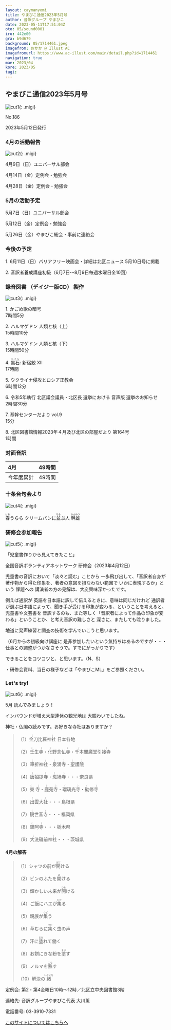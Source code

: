 ```yaml
---
layout: caymanyomi
title: やまびこ通信2023年5月号
author: 音訳グループ やまびこ
date: 2023-05-11T17:51:04Z
oto: 05/sound0001
iro: 442e00
gra: b9d679
background: 05/1714461.jpeg
imagefrom: おかか @ Illust AC
imagefromurl: https://www.ac-illust.com/main/detail.php?id=1714461
navigation: true
mae: 2023/04
kore: 2023/05
tugi: 
---
```



## <span data-dur="4.109" data-begin="2.050" id="xmri_0001" markdown="1"> やまびこ通信2023年5月号</span>

![cut1](media/05/cut1.png){: .migi}

<span data-dur="2.601" data-begin="6.159" id="xmri_0002" markdown="1">No.186</span>

<span data-dur="5.752" data-begin="8.760" id="xmri_0003" markdown="1">2023年5月12日発行</span>

### <span data-dur="3.323" data-begin="21.471" id="xmri_0007" markdown="1"> 4月の活動報告</span>

![cut2](media/05/cut2.png){: .migi}

<span data-dur="2.124" data-begin="26.644" id="xmri_0009" markdown="1">4月9日（日）</span><span data-dur="2.504" data-begin="28.768" id="xmri_000A" markdown="1">ユニバーサル部会</span>

<span data-dur="2.193" data-begin="31.272" id="xmri_000B" markdown="1">4月14日（金）</span><span data-dur="2.987" data-begin="33.465" id="xmri_000C" markdown="1">定例会・勉強会</span>

<span data-dur="2.480" data-begin="36.452" id="xmri_000D" markdown="1">4月28日（金）</span><span data-dur="4.387" data-begin="38.932" id="xmri_000E" markdown="1">定例会・勉強会</span>

### <span data-dur="3.178" data-begin="43.319" id="xmri_000F" markdown="1"> 5月の活動予定</span>

<span data-dur="1.977" data-begin="46.497" id="xmri_0010" markdown="1">5月7日（日）</span><span data-dur="2.504" data-begin="48.474" id="xmri_0011" markdown="1">ユニバーサル部会</span>

<span data-dur="2.213" data-begin="50.978" id="xmri_0012" markdown="1">5月12日（金）</span><span data-dur="2.986" data-begin="53.191" id="xmri_0013" markdown="1">定例会・勉強会</span>

<span data-dur="2.425" data-begin="56.177" id="xmri_0014" markdown="1">5月26日（金）</span><span data-dur="1.578" data-begin="58.602" id="xmri_0015" markdown="1">やまびこ総会・</span><span data-dur="3.946" data-begin="60.180" id="xmri_0016" markdown="1">事前に連絡会</span>

### <span data-dur="2.630" data-begin="64.126" id="xmri_0017" markdown="1"> 今後の予定</span>

<span data-dur=".815" data-begin="66.756" id="xmri_0018" markdown="1">1.</span> <span data-dur="2.476" data-begin="67.571" id="xmri_0019" markdown="1">6月11日（日）</span><span data-dur="1.805" data-begin="70.047" id="xmri_001A" markdown="1">バリアフリー映画会・</span><span data-dur="5.096" data-begin="71.852" id="xmri_001B" markdown="1">詳細は北区ニュース 5月10日号に掲載</span>

<span data-dur=".704" data-begin="76.948" id="xmri_001C" markdown="1">2.</span> <span data-dur="2.442" data-begin="77.652" id="xmri_001D" markdown="1">音訳者養成講座初級</span><span data-dur="2.982" data-begin="80.094" id="xmri_001E" markdown="1">（6月7日～8月9日</span><span data-dur="1.633" data-begin="83.076" id="xmri_001F" markdown="1">毎週水曜日</span><span data-dur="3.520" data-begin="84.709" id="xmri_0020" markdown="1">全10回<span class="infty_silent">）</span></span>

### <span data-dur="4.728" data-begin="88.229" id="xmri_0021" markdown="1"> 録音図書<span class="infty_silent"> （</span>デイジー版CD<span class="infty_silent">） </span>製作</span>

![cut3](media/05/cut3.png){: .migi}

<span data-dur=".815" data-begin="95.658" id="xmri_0024" markdown="1">1.</span> <span data-dur="1.699" data-begin="96.473" id="xmri_0025" markdown="1">かごめ歌の暗号</span>  
<span data-dur="2.064" data-begin="98.172" id="xmri_0026" markdown="1">7時間5分</span>

<span data-dur=".704" data-begin="100.236" id="xmri_0027" markdown="1">2.</span> <span data-dur="2.299" data-begin="100.940" id="xmri_0028" markdown="1">ハルマゲドン 人類と核</span><span data-dur=".802" data-begin="103.239" id="xmri_0029" markdown="1">（上）</span>  
<span data-dur="2.230" data-begin="104.041" id="xmri_002A" markdown="1">15時間10分</span>

<span data-dur=".871" data-begin="106.271" id="xmri_002B" markdown="1">3.</span> <span data-dur="2.299" data-begin="107.142" id="xmri_002C" markdown="1">ハルマゲドン 人類と核</span><span data-dur=".732" data-begin="109.441" id="xmri_002D" markdown="1">（下）</span>  
<span data-dur="2.363" data-begin="110.173" id="xmri_002E" markdown="1">15時間50分</span>

<span data-dur=".797" data-begin="112.536" id="xmri_002F" markdown="1">4.</span><span data-dur="5.437" data-begin="113.333" id="xmri_0030" markdown="1"> <ruby>黒石<rp>(</rp><rt>ヘイシ</rt><rp>)</rp></ruby>: 新宿鮫 XII</span>  
<span data-dur="1.895" data-begin="118.770" id="xmri_0031" markdown="1">17時間</span>

<span data-dur=".715" data-begin="120.665" id="xmri_0032" markdown="1">5.</span> <span data-dur="2.789" data-begin="121.380" id="xmri_0033" markdown="1">ウクライナ侵攻とロシア正教会</span>  
<span data-dur="2.264" data-begin="124.169" id="xmri_0034" markdown="1">6時間12分</span>

<span data-dur=".859" data-begin="126.433" id="xmri_0035" markdown="1">6.</span> <span data-dur="7.011" data-begin="127.292" id="xmri_0036" markdown="1">令和5年執行 北区議会議員・北区長 選挙における 音声版 選挙のお知らせ</span>  
<span data-dur="2.265" data-begin="134.303" id="xmri_0037" markdown="1">2時間30分</span>

<span data-dur=".828" data-begin="136.568" id="xmri_0038" markdown="1">7.</span> <span data-dur="2.737" data-begin="137.396" id="xmri_0039" markdown="1">基幹センターだより vol.9</span>  
<span data-dur="1.655" data-begin="140.133" id="xmri_003A" markdown="1">15分</span>

<span data-dur=".847" data-begin="141.788" id="xmri_003B" markdown="1">8.</span> <span data-dur="7.226" data-begin="142.635" id="xmri_003C" markdown="1">北区図書館情報2023年４月及び北区の部屋だより 第164号</span>  
<span data-dur="3.417" data-begin="149.861" id="xmri_003D" markdown="1">1時間</span>

### <span data-dur="2.666" data-begin="153.278" id="xmri_003E" markdown="1"> 対面音訳</span>

<span data-dur="1.078" data-begin="155.944" id="xmri_003F" markdown="1">4月</span>|<span data-dur="2.374" data-begin="157.022" id="xmri_0040" markdown="1">49時間</span>
|:---|---:|
<span data-dur="1.591" data-begin="159.396" id="xmri_0041" markdown="1">今年度累計</span>|<span data-dur="3.774" data-begin="160.987" id="xmri_0042" markdown="1">49時間</span>

### <span data-dur="2.991" data-begin="164.761" id="xmri_0043" markdown="1"> 十条台句会より</span>

![cut4](media/05/cut4.png){: .migi}

<span data-dur="7.788" data-begin="168.902" id="xmri_0045" markdown="1"><ruby>春<rp>(</rp><rt>はる</rt><rp>)</rp></ruby>うらら クリームパンに<ruby>並<rp>(</rp><rt>なら</rt><rp>)</rp></ruby>ぶ人
<span class="haigo" data-dur="3.272" data-begin="176.690" id="xmri_0046" markdown="1"><ruby>幹雄<rp>(</rp><rt>かんゆう</rt><rp>)</rp></ruby></span>

### <span data-dur="3.357" data-begin="179.962" id="xmri_0047" markdown="1"> 研修会参加報告</span>

![cut5](media/05/cut5.png){: .migi}

<span data-dur="2.989" data-begin="184.469" id="xmri_0049" markdown="1">「児童書作りから見えてきたこと」</span>

<span data-dur="3.663" data-begin="187.458" id="xmri_004A" markdown="1">全国音訳ボランティアネットワーク 研修会</span><span data-dur="4.298" data-begin="191.121" id="xmri_004B" markdown="1">（2023年4月12日）</span>

<span data-dur="2.133" data-begin="195.419" id="xmri_004C" markdown="1">児童書の音訳において</span><span data-dur="2.995" data-begin="197.552" id="xmri_004D" markdown="1">「淡々と読む<span class="infty_silent">」</span>ことから 一歩飛び出して、</span><span data-dur="3.579" data-begin="200.547" id="xmri_004E" markdown="1">「音訳者自身が 著作物から得た印象を、</span><span data-dur="7.145" data-begin="204.126" id="xmri_004F" markdown="1">著者の意図を損なわない範囲で いかに表現するか<span class="infty_silent">」</span>という 課題への 講演者の方の見解は、</span><span data-dur="4.229" data-begin="211.271" id="xmri_0050" markdown="1">大変興味深かったです。</span>

<span data-dur="4.622" data-begin="215.500" id="xmri_0051" markdown="1">例えば通訳が 英語を日本語に訳して伝えるときに、</span><span data-dur="4.190" data-begin="220.122" id="xmri_0052" markdown="1">意味は同じだけれど 通訳者が選ぶ日本語によって、</span><span data-dur="3.757" data-begin="224.312" id="xmri_0053" markdown="1">聞き手が受ける印象が変わる<span class="infty_silent">、</span>ということを考えると、</span><span data-dur="4.063" data-begin="228.069" id="xmri_0054" markdown="1">児童書や文芸書を 音訳するのも<span class="infty_silent">、</span>また等しく</span><span data-dur="4.360" data-begin="232.132" id="xmri_0055" markdown="1">「音訳者によって作品の印象が変わる<span class="infty_silent">」</span>ということか、</span><span data-dur="1.147" data-begin="236.492" id="xmri_0056" markdown="1">と考え</span><span data-dur="2.632" data-begin="237.639" id="xmri_0057" markdown="1">音訳の難しさと 深さに、</span><span data-dur="3.798" data-begin="240.271" id="xmri_0058" markdown="1">またしても唸りました。</span>

<span data-dur="7.034" data-begin="244.069" id="xmri_0059" markdown="1">地道に発声練習と調査の技術を学んでいこうと思います。</span>

<span class="infty_silent">（</span><span data-dur="8.718" data-begin="251.103" id="xmri_005A" markdown="1">6月からの初級向け講座に 是非参加したいという気持ちはあるのですが・・・仕事との調整がつかなさそうで。</span><span data-dur="2.903" data-begin="259.821" id="xmri_005B" markdown="1">すでにがっかりです</span><span class="infty_silent">）</span>

<span data-dur="4.112" data-begin="262.724" id="xmri_005C" markdown="1">できることをコツコツと<span class="infty_silent">、</span>と思います。</span><span class="infty_silent">（</span><span data-dur="2.246" data-begin="266.836" id="xmri_005D" markdown="1">N<span class="infty_silent">、</span>S</span><span class="infty_silent">）</span>

<span data-dur="1.676" data-begin="269.082" id="xmri_005E" markdown="1">・研修会資料、</span><span data-dur="1.866" data-begin="270.758" id="xmri_005F" markdown="1">当日の様子などは</span><span data-dur="5.096" data-begin="272.624" id="xmri_0060" markdown="1">「やまびこML<span class="infty_silent">」</span>をご参照ください。</span>

### <span data-dur=".500" data-begin="277.720" id="xmri_0061" markdown="1"></span> <span data-dur="2.340" data-begin="278.220" id="xmri_0062" markdown="1">Let&apos;s try!</span>

![cut6](media/05/cut6.png){: .migi}

<span data-dur="4.180" data-begin="282.410" id="xmri_0064" markdown="1">5月 読んでみましょう！</span>

<span data-dur="1.573" data-begin="286.590" id="xmri_0065" markdown="1">インバウンドが増え</span><span data-dur="4.887" data-begin="288.163" id="xmri_0066" markdown="1">大型連休の観光地は 大賑わいでしたね。</span>

<span data-dur="3.108" data-begin="293.050" id="xmri_0067" markdown="1">神社・仏閣の読みです。</span><span data-dur="4.060" data-begin="296.158" id="xmri_0068" markdown="1">お好きな寺社はありますか？</span>

<blockquote markdown="1">

<span class="infty_silent">（1）<ruby>金刀比羅神社<rp>(</rp><rt>（　　　）</rt><rp>)</rp></ruby> 日本各地</span>

<span class="infty_silent">（2）<ruby>壬生寺<rp>(</rp><rt>（　　　）</rt><rp>)</rp></ruby>・<ruby>化野念仏寺<rp>(</rp><rt>（　　　）</rt><rp>)</rp></ruby>・<ruby>千本閻魔堂引接寺<rp>(</rp><rt>（　　　）</rt><rp>)</rp></ruby></span>

<span class="infty_silent">（3）<ruby>車折神社<rp>(</rp><rt>（　　　）</rt><rp>)</rp></ruby>・<ruby>泉涌寺<rp>(</rp><rt>（　　　）</rt><rp>)</rp></ruby>・<ruby>聖護院<rp>(</rp><rt>（　　　）</rt><rp>)</rp></ruby></span>

<span class="infty_silent">（4）<ruby>唐招提寺<rp>(</rp><rt>（　　　）</rt><rp>)</rp></ruby>・<ruby>斑鳩寺<rp>(</rp><rt>（　　　）</rt><rp>)</rp></ruby>・・・奈良県</span>

<span class="infty_silent">（5）<ruby>東寺<rp>(</rp><rt>（　　　）</rt><rp>)</rp></ruby>・<ruby>鹿苑寺<rp>(</rp><rt>（　　　）</rt><rp>)</rp></ruby>・<ruby>瑠璃光寺<rp>(</rp><rt>（　　　）</rt><rp>)</rp></ruby>・<ruby>勧修寺<rp>(</rp><rt>（　　　）</rt><rp>)</rp></ruby></span>

<span class="infty_silent">（6）<ruby>出雲大社<rp>(</rp><rt>（　　　）</rt><rp>)</rp></ruby>・・・島根県</span>

<span class="infty_silent">（7）<ruby>観世音寺<rp>(</rp><rt>（　　　）</rt><rp>)</rp></ruby>・・・福岡県</span>

<span class="infty_silent">（8）<ruby>鑁阿寺<rp>(</rp><rt>（　　　）</rt><rp>)</rp></ruby>・・・栃木県</span>

<span class="infty_silent">（9）<ruby>大洗磯前神社<rp>(</rp><rt>（　　　）</rt><rp>)</rp></ruby>・・・茨城県</span>

</blockquote>

#### <span data-dur="2.856" data-begin="304.743" id="xmri_006A" markdown="1"> 4月の解答</span>

<blockquote markdown="1">

<span data-dur="1.178" data-begin="307.599" id="xmri_006B" markdown="1">（1）</span><span data-dur="2.318" data-begin="308.777" id="xmri_006C" markdown="1">シャツの前が<ruby>開<rp>(</rp><rt>はだ</rt><rp>)</rp></ruby>ける</span>

<span data-dur="1.016" data-begin="311.095" id="xmri_006D" markdown="1">（2）</span><span data-dur="2.134" data-begin="312.111" id="xmri_006E" markdown="1">ビンのふたを<ruby>開<rp>(</rp><rt>あ</rt><rp>)</rp></ruby>ける</span>

<span data-dur="1.143" data-begin="314.245" id="xmri_006F" markdown="1">（3）</span><span data-dur="2.682" data-begin="315.388" id="xmri_0070" markdown="1">輝かしい未来が<ruby>開<rp>(</rp><rt>ひら</rt><rp>)</rp></ruby>ける</span>

<span data-dur="1.119" data-begin="318.070" id="xmri_0071" markdown="1">（4）</span><span data-dur="2.311" data-begin="319.189" id="xmri_0072" markdown="1">ご飯にハエが<ruby>集<rp>(</rp><rt>たか</rt><rp>)</rp></ruby>る</span>

<span data-dur="1.046" data-begin="321.500" id="xmri_0073" markdown="1">（5）</span><span data-dur="2.077" data-begin="322.546" id="xmri_0074" markdown="1">親族が<ruby>集<rp>(</rp><rt>つど</rt><rp>)</rp></ruby>う</span>

<span data-dur="1.177" data-begin="324.623" id="xmri_0075" markdown="1">（6）</span><span data-dur="2.681" data-begin="325.800" id="xmri_0076" markdown="1">草むらに<ruby>集<rp>(</rp><rt>すだ</rt><rp>)</rp></ruby>く虫の声</span>

<span data-dur="1.170" data-begin="328.481" id="xmri_0077" markdown="1">（7）</span><span data-dur="2.452" data-begin="329.651" id="xmri_0078" markdown="1">汗に<ruby>塗<rp>(</rp><rt>まみ</rt><rp>)</rp></ruby>れて働く</span>

<span data-dur="1.211" data-begin="332.103" id="xmri_0079" markdown="1">（8）</span><span data-dur="2.477" data-begin="333.314" id="xmri_007A" markdown="1">お餅にきな粉を<ruby>塗<rp>(</rp><rt>まぶ</rt><rp>)</rp></ruby>す</span>

<span data-dur="1.197" data-begin="335.791" id="xmri_007B" markdown="1">（9）</span><span data-dur="1.971" data-begin="336.988" id="xmri_007C" markdown="1">ノルマを<ruby>熟<rp>(</rp><rt>こな</rt><rp>)</rp></ruby>す</span>

<span data-dur="1.137" data-begin="338.959" id="xmri_007D" markdown="1">（10）</span><span data-dur="2.149" data-begin="340.096" id="xmri_007E" markdown="1">解決の<ruby>緒<rp>(</rp><rt>いとぐち</rt><rp>)</rp></ruby></span>

</blockquote>

<span data-dur="1.205" data-begin="342.245" id="xmri_007F" markdown="1">定例会:</span> <span data-dur="3.237" data-begin="343.450" id="xmri_0080" markdown="1">第2・第4金曜日10時～12時</span><span data-dur="3.048" data-begin="346.687" id="xmri_0081" markdown="1">／北区立中央図書館3階</span>

<span data-dur="1.318" data-begin="349.735" id="xmri_0082" markdown="1">連絡先:</span> <span data-dur="3.965" data-begin="351.053" id="xmri_0083" markdown="1">音訳グループやまびこ代表 大川薫</span>

<span data-dur="1.410" data-begin="355.018" id="xmri_0084" markdown="1">電話番号:</span> <span data-dur="4.305" data-begin="356.428" id="xmri_0085" markdown="1">03-3910-7331</span>

<a href="mailto:ymbk2016ml@gmail.com?Subject=やまびこウェブサイトについて" data-dur="5.929" data-begin="360.733" id="xmri_0086" markdown="1">このサイトについてはこちらへ</a>


